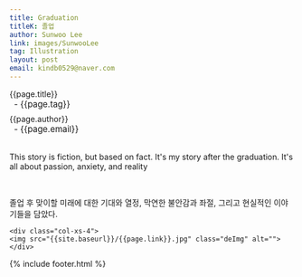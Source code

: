 ```yaml
---
title: Graduation
titleK: 졸업
author: Sunwoo Lee
link: images/SunwooLee
tag: Illustration
layout: post
email: kindb0529@naver.com
---	
```


<div class="container">

<div class="deDep">
{{page.title}}<br>
<p style="font-size:15px; margin:0px; padding:0px 0px 0px 8px; margin:0px 0px 8px 0px;">- {{page.tag}}</p>
{{page.author}}<br>
<p style="font-size:15px; margin:0px; padding:0px 0px 0px 8px;">- {{page.email}}</p>
</div>

<br>

<div class="det lato">



This story is fiction, but based on fact. It's my story after the graduation. It's all about passion, anxiety, and reality



</div>

<br>

<div class="noto">

졸업 후 맞이할 미래에 대한 기대와 열정, 막연한 불안감과 좌절, 그리고 현실적인 이야기들을 담았다.


</div>

<div class="row noto">
	
	<div class="col-xs-4">
	<img src="{{site.baseurl}}/{{page.link}}.jpg" class="deImg" alt=""></div>
	
</div>

	

</div> 

{% include footer.html %}